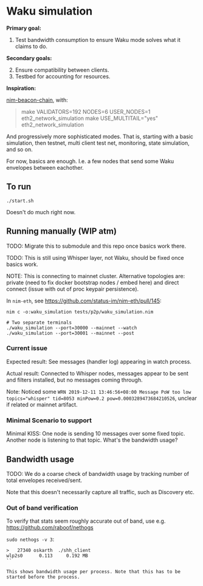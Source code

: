 # Waku simulation

**Primary goal:**

1. Test bandwidth consumption to ensure Waku mode solves what it claims to do.

**Secondary goals:**

2. Ensure compatibility between clients.
3. Testbed for accounting for resources.

**Inspiration:**

[nim-beacon-chain](https://github.com/status-im/nim-beacon-chain), with:

> make VALIDATORS=192 NODES=6 USER_NODES=1 eth2_network_simulation
> make USE_MULTITAIL="yes" eth2_network_simulation


And progressively more sophisticated modes. That is, starting with a basic simulation, then testnet, multi client test net, monitoring, state simulation, and so on.

For now, basics are enough. I.e. a few nodes that send some Waku envelopes between eachother.

## To run

`./start.sh`

Doesn't do much right now.

## Running manually (WIP atm)

TODO: Migrate this to submodule and this repo once basics work there.

TODO: This is still using Whisper layer, not Waku, should be fixed once basics work.

NOTE: This is connecting to mainnet cluster. Alternative topologies are: private (need to fix docker bootstrap nodes / embed here) and direct connect (issue with out of proc keypair persistence).

In `nim-eth`, see https://github.com/status-im/nim-eth/pull/145:

```
nim c -o:waku_simulation tests/p2p/waku_simulation.nim

# Two separate terminals
./waku_simulation --port=30000 --mainnet --watch
./waku_simulation --port=30001 --mainnet --post
```

### Current issue

Expected result: See messages (handler log) appearing in watch process.

Actual result: Connected to Whisper nodes, messages appear to be sent and filters installed, but no messages coming through.

Note: Noticed some `WRN 2019-12-11 13:46:56+08:00 Message PoW too low                        topics="whisper" tid=8053 minPow=0.2 pow=0.0003289473684210526`, unclear if related or mainnet artifact.

### Minimal Scenario to support

Minimal KISS: One node is sending 10 messages over some fixed topic. Another node is listening to that topic. What's the bandwidth usage?

## Bandwidth usage

TODO: We do a coarse check of bandwidth usage by tracking number of total envelopes received/sent.

Note that this doesn't necessarily capture all traffic, such as Discovery etc.

### Out of band verification

To verify that stats seem roughly accurate out of band, use e.g. https://github.com/raboof/nethogs

`sudo nethogs -v 3`:

```
>   27340 oskarth  ./shh_client                                                      wlp2s0      0.113	   0.192 MB
``

This shows bandwidth usage per process. Note that this has to be started before the process.
